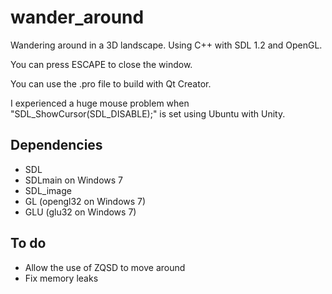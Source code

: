 # wander_around
Wandering around in a 3D landscape. Using C++ with SDL 1.2 and OpenGL.

You can press ESCAPE to close the window.

You can use the .pro file to build with Qt Creator.

I experienced a huge mouse problem when "SDL_ShowCursor(SDL_DISABLE);" is set
using Ubuntu with Unity.

## Dependencies
- SDL
- SDLmain on Windows 7
- SDL_image
- GL (opengl32 on Windows 7)
- GLU (glu32 on Windows 7)

## To do
* Allow the use of ZQSD to move around
* Fix memory leaks
